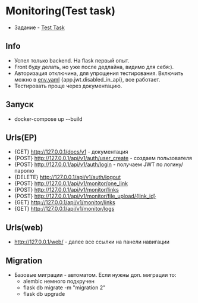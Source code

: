 # Monitoring(Test task)
- Задание - [Test Task](https://github.com/ZOMini/hungergames_2/blob/a57414f7e9a6d9db581f7095d8bbd175585480ff/README.md)

## Info
- Успел только backend. На flask первый опыт.
- Front буду делать, но уже после дедлайна, видимо для себя:).
- Авторизация отключина, для упрощения тестирования. Включить можно в [env.yaml](https://github.com/ZOMini/hungergames_2/blob/af54f1f9d861ba34e623edd33c6b9ab78b08662b/monitor/env.yaml) {app.jwt.disabled_in_api}, все работает.
- Тестировать проще через документацию.

## Запуск
- docker-compose up --build

## Urls(EP)
- {GET} http://127.0.0.1/docs/v1  - документация
- {POST} http://127.0.0.1/api/v1/auth/user_create  - создаем пользователя
- {POST} http://127.0.0.1/api/v1/auth/login  - получаем JWT по логину/паролю
- {DELETE} http://127.0.0.1/api/v1/auth/logout
- {POST} http://127.0.0.1/api/v1/monitor/one_link
- {POST} http://127.0.0.1/api/v1/monitor/links
- {POST} http://127.0.0.1/api/v1/monitor/file_upload/{link_id}
- {GET} http://127.0.0.1/api/v1/monitor/links
- {GET} http://127.0.0.1/api/v1/monitor/logs

## Urls(web)
- http://127.0.0.1/web/  - далее все ссылки на панели навигации

## Migration
- Базовые миграции - автоматом. Если нужны доп. миграции то:
  - alembic немного подкручен
  - flask db migrate -m "migration 2"
  - flask db upgrade
